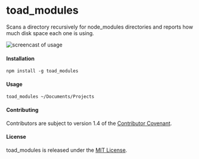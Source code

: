 toad_modules
============

Scans a directory recursively for node_modules directories and reports how much
disk space each one is using.

![screencast of usage](https://github.com/hnrysmth/toad_modules/raw/master/all.gif)

#### Installation

```
npm install -g toad_modules
```

#### Usage

```
toad_modules ~/Documents/Projects
```

#### Contributing

Contributors are subject to version 1.4 of the [Contributor Covenant].

#### License

toad_modules is released under the [MIT License].

[Contributor Covenant]: https://www.contributor-covenant.org/version/1/4/code-of-conduct.html
[MIT License]: http://www.opensource.org/licenses/MIT
